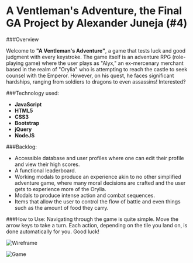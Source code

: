 # A Ventleman's Adventure, the Final GA Project by Alexander Juneja (#4)


###Overview

Welcome to **"A Ventleman's Adventure"**, a game that tests luck and good judgment with every keystroke. The game itself is an adventure RPG (role-playing game) where the user plays as "Alyx," an ex-mercenary merchant based in the realm of "Orylia" who is attempting to reach the castle to seek counsel with the Emperor. However, on his quest, he faces significant hardships, ranging from soldiers to dragons to even assassins! Interested?

###Technology used:
* **JavaScript**
* **HTML5**
* **CSS3**
* **Bootstrap**
* **jQuery**
* **NodeJS**

###Backlog:
* Accessible database and user profiles where one can edit their profile and view their high scores.
* A functional leaderboard.
* Working modals to produce an experience akin to no other simplified adventure game, where many moral decisions are crafted and the user gets to experience more of the Orylia.
* Modals to produce intense action and combat sequences.
* Items that allow the user to control the flow of battle and even things such as the amount of food they carry.

###How to Use:
Navigating through the game is quite simple. Move the arrow keys to take a turn. Each action, depending on the tile you land on, is done automatically for you. Good luck!

![Wireframe](http://i.imgur.com/y44bBMJ.png)

![Game](http://i.imgur.com/Dih9y29.png)

